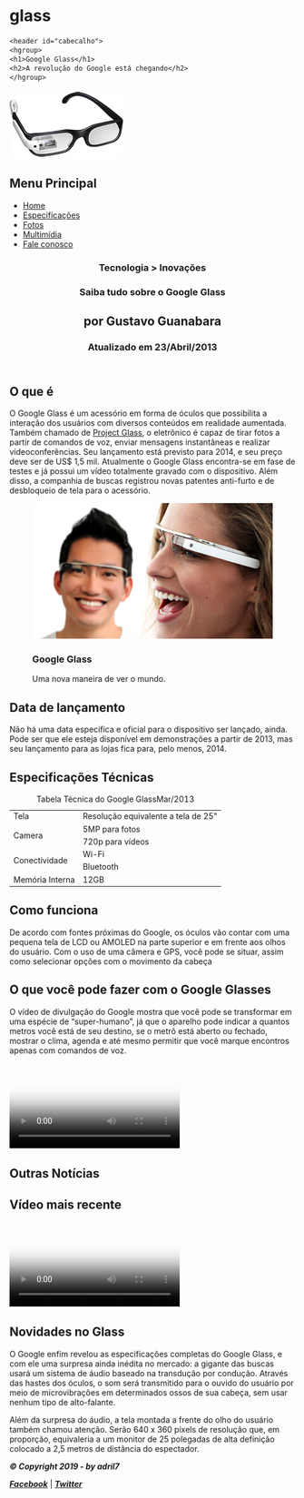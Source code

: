 # glass

<!DOCTYPE html>
<html lang="pt-br">

<head>
	<meta charset="UTF-8"/>
	<title>Tudo sobre Google Glass</title>
	<link rel="stylesheet" href="_css/estilo.css"/>
</head>
<script src="_javascript/funcoes.js"></script>
<body>
<div id="interface">
	
	<header id="cabecalho">
	<hgroup>
    <h1>Google Glass</h1>
    <h2>A revolução do Google está chegando</h2>
    </hgroup>

   <img id="icone" src="_imagens/glass-oculos-preto-peq.png"/>
   <nav id="menu">
   <h1>Menu Principal</h1>
   <ul>
      <li onmouseover="mudafoto('_imagens/home.png')" onmouseout="mudafoto('_imagens/glass-oculos-preto-peq.png')"><a href="index.html">Home</a></li>
      <li onmouseover="mudafoto('_imagens/especificacoes.png')" onmouseout="mudafoto('_imagens/glass-oculos-preto-peq.png')"><a href="specs.html">Especificações</a></li>
      <li onmouseover="mudafoto('_imagens/fotos.png')" onmouseout="mudafoto('_imagens/glass-oculos-preto-peq.png')"><a href="fotos.html">Fotos</a></li>
      <li onmouseover="mudafoto('_imagens/multimidia.png')" onmouseout="mudafoto('_imagens/glass-oculos-preto-peq.png')"><a href="multimidia.html">Multimídia</a></li>
      <li onmouseover="mudafoto('_imagens/contato.png')" onmouseout="mudafoto('_imagens/glass-oculos-preto-peq.png')"><a href="fale-conosco.html">Fale conosco</a></li>
   </ul>
   </nav>
   </header>
<section id="corpo">

<article id="noticia-principal"> 
<header id="cabecalho-artigo">
<hgroup>
<h3>Tecnologia > Inovações</h3>
<h1>Saiba tudo sobre o Google Glass</h1>
<h2>por Gustavo Guanabara</h2>
<h3 class="direita">Atualizado em 23/Abril/2013</h3>
</hgroup>
</header>

<h2>O que é</h2>
<p>O Google Glass é um acessório em forma de óculos que possibilita a interação dos usuários com diversos conteúdos em realidade aumentada. Também chamado de <a href="http://glass.google.com" target="_blank">Project Glass</a>, o eletrônico é capaz de tirar fotos a partir de comandos de voz, enviar mensagens instantâneas e realizar vídeo&shy;con&shy;ferên&shy;cias. Seu lançamento está previsto para 2014, e seu preço deve ser de US$ 1,5 mil. Atualmente o Google Glass encontra-se em fase de testes e já possui um vídeo totalmente gravado com o dispositivo. Além disso, a companhia de buscas registrou novas patentes anti-furto e de desbloqueio de tela para o acessório.</p>

<figure class="foto-legenda">
<img src="_imagens/glass-quadro-homem-mulher.jpg"/>
<figcaption>
	<h3>Google Glass</h3>
	<p>Uma nova maneira de ver o mundo.</p>
</figure>	

<h2>Data de lançamento</h2>
<p>Não há uma data específica e oficial para o dispositivo ser lançado, ainda. Pode ser que ele esteja disponível em demonstrações a partir de 2013, mas seu lançamento para as lojas fica para, pelo menos, 2014.</p>

<h2>Especificações Técnicas</h2>
<table id="tabelaspec">
<caption>Tabela Técnica do Google Glass<span>Mar/2013</span></caption>

<tr><td class="ce">Tela</td> <td class="cd">Resolução equivalente a tela de 25"</td></tr>
<tr><td rowspan="2" class="ce">Camera</td> <td class="cd">5MP para fotos</td></tr>
<tr><td class="cd">720p para vídeos</td></tr>
<tr><td rowspan="2" class="ce">Conectividade</td> <td class="cd">Wi-Fi</td></tr>
<tr><td class="cd">Bluetooth</td></tr>
<tr><td class="ce">Memória Interna <td class="cd">12GB</td></tr>
</table>

<h2>Como funciona</h2>
<p>De acordo com fontes próximas do Google, os óculos vão contar com uma pequena tela de LCD ou AMOLED na parte superior e em frente aos olhos do usuário. Com o uso de uma câmera e GPS, você pode se situar, assim como selecionar opções com o movimento da cabeça</p>

<h2>O que você pode fazer com o Google Glasses</h2>
<p>O vídeo de divulgação do Google mostra que você pode se transformar em uma espécie de “super-<wbr/>humano”, já que o aparelho pode indicar a quantos metros você está de seu destino, se o metrô está aberto ou fechado, mostrar o clima, agenda e até mesmo permitir que você marque encontros apenas com comandos de voz.</p>

<video id="filme01" controls="controls" poster="_imagens/video-mini01.jpg">
   <source src="_media/one-day.mp4" type="video/mp4"/>
   <source src="_media/one-day.webmsd.webm" type="video/webm"/>
   <source src="_media/one-day.oggtheora.ogv" type="video/ogg"/>
   Desculpe, mas não foi possível carregar o vídeo.
</video>
</article>
</section>
<aside id="lateral">
<h1>Outras Notícias</h1>
<h2>Vídeo mais recente</h2>

<div id="tv-radio">
  
   <video id="filme02" controls="controls" poster="_imagens/video-mini02.jpg">
      <source src="_media/how-it-feels.mp4" type="video/mp4"/>
      <source src="_media/how-it-feels.webmsd.webm" type="video/webm"/>
      <source src="_media/how-it-feels.oggtheora.ogv" type="video/ogg"/>
       Desculpe, mas não foi possível carregar o vídeo.
   </video>
</div>

<h2>Novidades no Glass</h2>
<p>O Google enfim revelou as especificações completas do Google Glass, e com ele uma surpresa ainda inédita no mercado: a gigante das buscas usará um sistema de áudio baseado na transdução por condução. Através das hastes dos óculos, o som será transmitido para o ouvido do usuário por meio de microvibrações em determinados ossos de sua cabeça, sem usar nenhum tipo de alto-falante.</p>

<p>Além da surpresa do áudio, a tela montada a frente do olho do usuário também chamou atenção. Serão 640 x 360 pixels de resolução que, em proporção, equivaleria a um monitor de 25 polegadas de alta definição colocado a 2,5 metros de distância do espectador.</p>
</aside>
<footer id="rodape">
<p><strong><em>&copy Copyright 2019 - by adril7</em></strong></p>
<p><a href="https://www.facebook.com/CursosEmVideo/" target="_blank"><strong><em> Facebook</em></strong></a>  | 
<a href="https://twitter.com/cursosemvideo" target="_blank"><strong><em>Twitter</em></strong></a></p>
</footer>
</div>	
</body>
</html>
